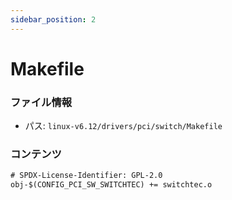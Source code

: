 ```yaml
---
sidebar_position: 2
---
```

# Makefile

### ファイル情報

- パス: `linux-v6.12/drivers/pci/switch/Makefile`

### コンテンツ

```txt
# SPDX-License-Identifier: GPL-2.0
obj-$(CONFIG_PCI_SW_SWITCHTEC) += switchtec.o

```
